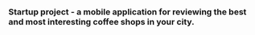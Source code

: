 ### Startup project - a mobile application for reviewing the best and most interesting coffee shops in your city.
